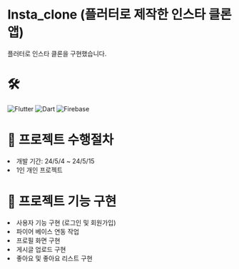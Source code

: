 # Insta_clone (플러터로 제작한 인스타 클론 앱)
플러터로 인스타 클론을 구현했습니다.


# 🛠
![Flutter](https://img.shields.io/badge/Flutter-02569B?style=for-the-badge&logo=Flutter&logoColor=white)
![Dart](https://img.shields.io/badge/Dart-0175C2?style=for-the-badge&logo=Dart&logoColor=white)
![Firebase](https://img.shields.io/badge/Firebase-FFCA28?style=for-the-badge&logo=Firebase&logoColor=white)

 
# 📑 프로젝트 수행절차
<li>개발 기간: 24/5/4 ~ 24/5/15</li>
<li>1인 개인 프로젝트</li>

# 📌 프로젝트 기능 구현
<li>사용자 기능 구현 (로그인 및 회원가입)</li>
<li>파이어 베이스 연동 작업</li>
<li>프로필 화면 구현</li>
<li>게시글 업로드 구현</li>
<li>좋아요 및 좋아요 리스트 구현</li>


